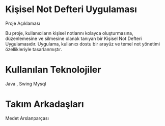 # Kişisel Not Defteri Uygulaması

Proje Açıklaması

Bu proje, kullanıcıların kişisel notlarını kolayca oluşturmasına, düzenlemesine ve silmesine olanak tanıyan bir Kişisel Not Defteri Uygulamasıdır. Uygulama, kullanıcı dostu bir arayüz ve temel not yönetimi özellikleriyle tasarlanmıştır.

# Kullanılan Teknolojiler
Java , Swing
Mysql

# Takım Arkadaşları
Medet Arslanparçası


